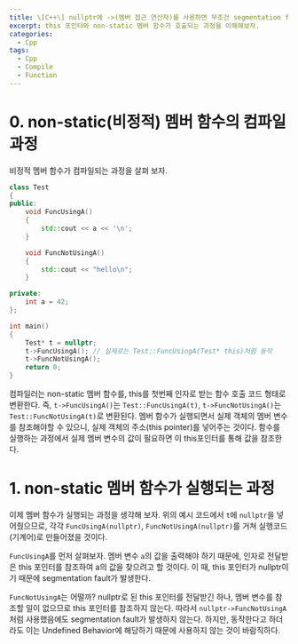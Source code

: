 ```yaml
---
title: \[C++\] nullptr에 ->(멤버 접근 연산자)를 사용하면 무조건 segmentation fault가 발생할까?
excerpt: this 포인터와 non-static 멤버 함수가 호출되는 과정을 이해해보자.
categories:
  - Cpp
tags:
  - Cpp
  - Compile
  - Function
---
```

# 0. non-static(비정적) 멤버 함수의 컴파일 과정

비정적 멤버 함수가 컴파일되는 과정을 살펴 보자.

```c++
class Test
{
public:
	void FuncUsingA()
	{
		std::cout << a << '\n';
	}

	void FuncNotUsingA()
	{
		std::cout << "hello\n";
	}

private:
	int a = 42;
};

int main()
{
	Test* t = nullptr;
	t->FuncUsingA(); // 실제로는 Test::FuncUsingA(Test* this)처럼 동작
	t->FuncNotUsingA();
	return 0;
}
```

컴파일러는 non-static 멤버 함수를, this를 첫번째 인자로 받는 함수 호출 코드 형태로 변환한다. 즉, `t->FuncUsingA()`는 `Test::FuncUsingA(t)`, `t->FuncNotUsingA()`는 `Test::FuncNotUsingA(t)`로 변환된다. 멤버 함수가 실행되면서 실제 객체의 멤버 변수를 참조해야할 수 있으니, 실제 객체의 주소(this pointer)를 넣어주는 것이다. 함수를 실행하는 과정에서 실제 멤버 변수의 값이 필요하면 이 this포인터를 통해 값을 참조한다.


# 1.  non-static 멤버 함수가 실행되는 과정

이제 멤버 함수가 실행되는 과정을 생각해 보자.
위의 예시 코드에서 `t`에 `nullptr`을 넣어줬으므로, 각각 `FuncUsingA(nullptr)`, `FuncNotUsingA(nullptr)`를 거쳐 실행코드(기계어)로 만들어졌을 것이다.

`FuncUsingA`를 먼저 살펴보자. 멤버 변수 `a`의 값을 출력해야 하기 때문에, 인자로 전달받은 this 포인터를 참조하여 a의 값을 찾으려고 할 것이다. 이 때, this 포인터가 nullptr이기 때문에 segmentation fault가 발생한다.

`FuncNotUsingA`는 어떨까? nullptr로 된 this 포인터를 전달받긴 하나, 멤버 변수를 참조할 일이 없으므로 this 포인터를 참조하지 않는다. 따라서 `nullptr->FuncNotUsingA`처럼 사용했음에도 segmentation fault가 발생하지 않는다. 하지만, 동작한다고 하더라도 이는 Undefined Behavior에 해당하기 때문에 사용하지 않는 것이 바람직하다.